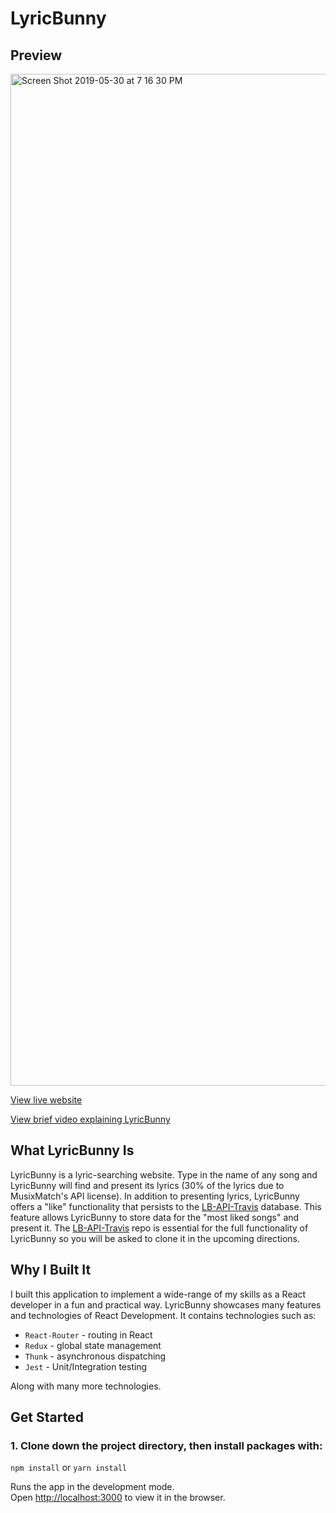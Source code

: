 # LyricBunny

## Preview

<img width="1619" alt="Screen Shot 2019-05-30 at 7 16 30 PM" src="https://user-images.githubusercontent.com/43793510/58671157-8d4ea380-830f-11e9-9652-62d53aea5009.png">

 [View live website](https://lyricbunny.herokuapp.com/)

 [View brief video explaining LyricBunny](https://www.youtube.com/watch?v=1iLZerSznxk&t=2s)

## What LyricBunny Is
LyricBunny is a lyric-searching website. Type in the name of any song and LyricBunny will find and present its lyrics (30% of the lyrics due to MusixMatch's API license). In addition to presenting lyrics, LyricBunny offers a "like" functionality that persists to the [LB-API-Travis](https://github.com/JoeQuattrone/LB-API-Travis) database. This feature allows LyricBunny to store data for the "most liked songs" and present it. The [LB-API-Travis](https://github.com/JoeQuattrone/LB-API-Travis) repo is essential for the full functionality of LyricBunny so you will be asked to clone it in the upcoming directions.

## Why I Built It
I built this application to implement a wide-range of my skills as a React developer in a fun and practical way. LyricBunny showcases many features and technologies of React Development. It contains technologies such as:

* `React-Router` - routing in React
* `Redux` - global state management
* `Thunk` - asynchronous dispatching
* `Jest` - Unit/Integration testing

Along with many more technologies.

## Get Started


### 1. Clone down the project directory, then install packages with:
`npm install`
or
`yarn install`

Runs the app in the development mode.<br>
Open [http://localhost:3000](http://localhost:3000) to view it in the browser.

